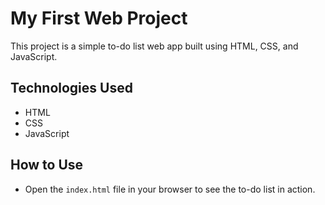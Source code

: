 # My First Web Project
This project is a simple to-do list web app built using HTML, CSS, and JavaScript.

## Technologies Used
- HTML
- CSS
- JavaScript

## How to Use
- Open the `index.html` file in your browser to see the to-do list in action.
